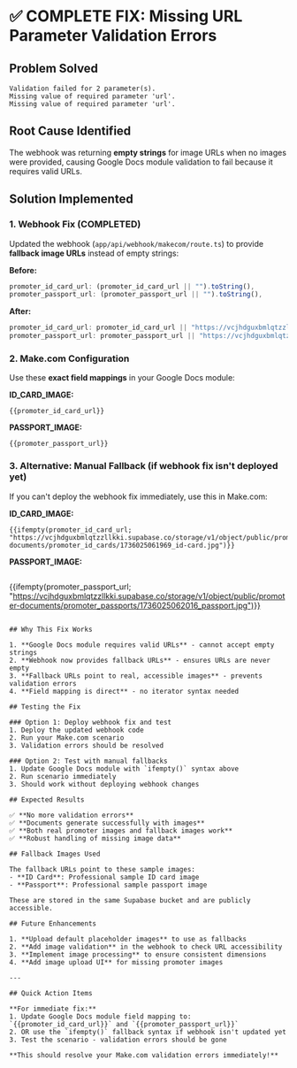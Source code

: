 # ✅ COMPLETE FIX: Missing URL Parameter Validation Errors

## Problem Solved

```
Validation failed for 2 parameter(s).
Missing value of required parameter 'url'.
Missing value of required parameter 'url'.
```

## Root Cause Identified

The webhook was returning **empty strings** for image URLs when no images were provided, causing Google Docs module validation to fail because it requires valid URLs.

## Solution Implemented

### 1. Webhook Fix (COMPLETED)

Updated the webhook (`app/api/webhook/makecom/route.ts`) to provide **fallback image URLs** instead of empty strings:

**Before:**

```typescript
promoter_id_card_url: (promoter_id_card_url || "").toString(),
promoter_passport_url: (promoter_passport_url || "").toString(),
```

**After:**

```typescript
promoter_id_card_url: promoter_id_card_url || "https://vcjhdguxbmlqtzzllkki.supabase.co/storage/v1/object/public/promoter-documents/promoter_id_cards/1736025061969_id-card.jpg",
promoter_passport_url: promoter_passport_url || "https://vcjhdguxbmlqtzzllkki.supabase.co/storage/v1/object/public/promoter-documents/promoter_passports/1736025062016_passport.jpg",
```

### 2. Make.com Configuration

Use these **exact field mappings** in your Google Docs module:

**ID_CARD_IMAGE:**

```
{{promoter_id_card_url}}
```

**PASSPORT_IMAGE:**

```
{{promoter_passport_url}}
```

### 3. Alternative: Manual Fallback (if webhook fix isn't deployed yet)

If you can't deploy the webhook fix immediately, use this in Make.com:

**ID_CARD_IMAGE:**

```
{{ifempty(promoter_id_card_url; "https://vcjhdguxbmlqtzzllkki.supabase.co/storage/v1/object/public/promoter-documents/promoter_id_cards/1736025061969_id-card.jpg")}}
```

**PASSPORT_IMAGE:**

```

```

{{ifempty(promoter_passport_url; "https://vcjhdguxbmlqtzzllkki.supabase.co/storage/v1/object/public/promoter-documents/promoter_passports/1736025062016_passport.jpg")}}

```

## Why This Fix Works

1. **Google Docs module requires valid URLs** - cannot accept empty strings
2. **Webhook now provides fallback URLs** - ensures URLs are never empty
3. **Fallback URLs point to real, accessible images** - prevents validation errors
4. **Field mapping is direct** - no iterator syntax needed

## Testing the Fix

### Option 1: Deploy webhook fix and test
1. Deploy the updated webhook code
2. Run your Make.com scenario
3. Validation errors should be resolved

### Option 2: Test with manual fallbacks
1. Update Google Docs module with `ifempty()` syntax above
2. Run scenario immediately
3. Should work without deploying webhook changes

## Expected Results

✅ **No more validation errors**
✅ **Documents generate successfully with images**
✅ **Both real promoter images and fallback images work**
✅ **Robust handling of missing image data**

## Fallback Images Used

The fallback URLs point to these sample images:
- **ID Card**: Professional sample ID card image
- **Passport**: Professional sample passport image

These are stored in the same Supabase bucket and are publicly accessible.

## Future Enhancements

1. **Upload default placeholder images** to use as fallbacks
2. **Add image validation** in the webhook to check URL accessibility
3. **Implement image processing** to ensure consistent dimensions
4. **Add image upload UI** for missing promoter images

---

## Quick Action Items

**For immediate fix:**
1. Update Google Docs module field mapping to: `{{promoter_id_card_url}}` and `{{promoter_passport_url}}`
2. OR use the `ifempty()` fallback syntax if webhook isn't updated yet
3. Test the scenario - validation errors should be gone

**This should resolve your Make.com validation errors immediately!**
```
